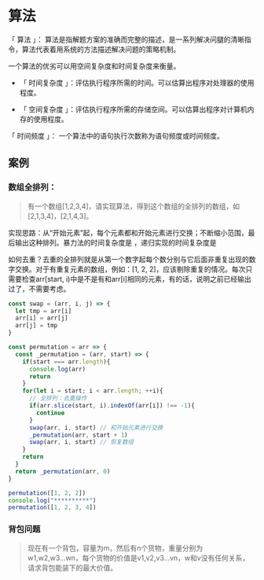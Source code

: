 # 算法
「 算法 」： 算法是指解题方案的准确而完整的描述，是一系列解决问腿的清晰指令，算法代表着用系统的方法描述解决问题的策略机制。

一个算法的优劣可以用空间复杂度和时间复杂度来衡量。

* 「 时间复杂度 」：评估执行程序所需的时间。可以估算出程序对处理器的使用程度。

* 「 空间复杂度 」：评估执行程序所需的存储空间。可以估算出程序对计算机内存的使用程度。

「 时间频度 」： 一个算法中的语句执行次数称为语句频度或时间频度。

## 案例
### 数组全排列：
> 有一个数组[1,2,3,4]，请实现算法，得到这个数组的全排列的数组，如[2,1,3,4]，[2,1,4,3]。

实现思路：从“开始元素”起，每个元素都和开始元素进行交换；不断缩小范围，最后输出这种排列。暴力法的时间复杂度是 ，递归实现的时间复杂度是 

如何去重？去重的全排列就是从第一个数字起每个数分别与它后面非重复出现的数字交换。对于有重复元素的数组，例如：[1, 2, 2]，应该剔除重复的情况。每次只需要检查arr[start, i)中是不是有和arr[i]相同的元素，有的话，说明之前已经输出过了，不需要考虑。

``` js
const swap = (arr, i, j) => {
  let tmp = arr[i]
  arr[i] = arr[j]
  arr[j] = tmp
}

const permutation = arr => {
  const _permutation = (arr, start) => {
    if(start === arr.length){
      console.log(arr)
      return
    }
    for(let i = start; i < arr.length; ++i){
      // 全排列：去重操作
      if(arr.slice(start, i).indexOf(arr[i]) !== -1){
        continue
      }
      swap(arr, i, start) // 和开始元素进行交换
      _permutation(arr, start + 1)
      swap(arr, i, start) // 恢复数组
    }
    return 
  }
  return _permutation(arr, 0)
}

permutation([1, 2, 2])
console.log("**********")
permutation([1, 2, 3, 4])
```

### 背包问题
> 现在有一个背包，容量为m，然后有n个货物，重量分别为w1,w2,w3...wn，每个货物的价值是v1,v2,v3...vn，w和v没有任何关系，请求背包能装下的最大价值。

